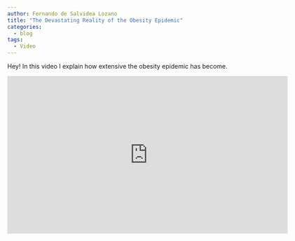 ```yaml
---
author: Fernando de Salvidea Lozano
title: "The Devastating Reality of the Obesity Epidemic"
categories:
  - blog
tags:
  - Video
---
```


Hey! In this video I explain how extensive the obesity epidemic has become. 

<iframe width="640" height="360" src="https://www.youtube-nocookie.com/embed/1QaFPIAkcjE?controls=0&amp;showinfo=0" frameborder="0" allowfullscreen></iframe